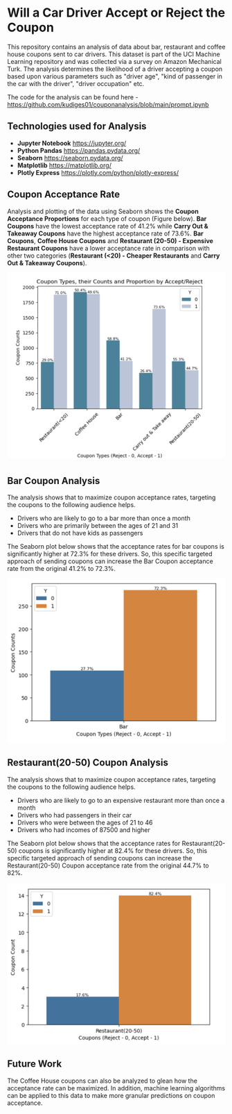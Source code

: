 # Will a Car Driver Accept or Reject the Coupon

This repository contains an analysis of data about bar, restaurant and coffee house coupons sent to car drivers. This dataset is part of the UCI Machine Learning repository and was collected via a survey on Amazon Mechanical Turk. The analysis determines the likelihood of a driver accepting a coupon based upon various parameters such as "driver age", "kind of passenger in the car with the driver", "driver occupation" etc. 

The code for the analysis can be found here - https://github.com/kudiges01/couponanalysis/blob/main/prompt.ipynb

## Technologies used for Analysis

 - **Jupyter Notebook** https://jupyter.org/
 - **Python Pandas** https://pandas.pydata.org/
 - **Seaborn** https://seaborn.pydata.org/
 - **Matplotlib** https://matplotlib.org/
 - **Plotly Express** https://plotly.com/python/plotly-express/

## Coupon Acceptance Rate

Analysis and plotting of the data using Seaborn shows the **Coupon Acceptance Proportions** for each type of coupon (Figure below).  **Bar Coupons** have the lowest acceptance rate of 41.2% while **Carry Out & Takeaway Coupons** have the highest acceptance rate of 73.6%. **Bar Coupons**, **Coffee House Coupons** and **Restaurant (20-50) - Expensive Restaurant Coupons** have a lower acceptance rate in comparison with other two categories (**Restaurant (<20) - Cheaper Restaurants** and  **Carry Out & Takeaway Coupons**). 

![alt text](https://github.com/kudiges01/couponanalysis/blob/main/images/couponproportion.png)

## Bar Coupon Analysis

The analysis shows that to maximize coupon acceptance rates, targeting the coupons to the following audience helps.

 - Drivers who are likely to go to a bar more than once a month
 - Drivers who are primarily between the ages of 21 and 31
 - Drivers that do not have kids as passengers
   
The Seaborn plot below shows that the acceptance rates for bar coupons is significantly higher at 72.3% for these drivers. So, this specific targeted approach of sending coupons can increase the Bar Coupon acceptance rate from the original 41.2% to 72.3%.

![alt text](https://github.com/kudiges01/couponanalysis/blob/main/images/Barcoupon.png)

## Restaurant(20-50) Coupon Analysis

The analysis shows that to maximize coupon acceptance rates, targeting the coupons to the following audience helps.

 - Drivers who are likely to go to an expensive restaurant more than once a month
 - Drivers who had passengers in their car
 - Drivers who were between the ages of 21 to 46
 - Drivers who had incomes of 87500 and higher

The Seaborn plot below shows that the acceptance rates for Restaurant(20-50) coupons is significantly higher at 82.4% for these drivers. So, this specific targeted approach of sending coupons can increase the Restaurant(20-50) Coupon acceptance rate from the original 44.7% to 82%.

![alt text](https://github.com/kudiges01/couponanalysis/blob/main/images/Restaurant.png)

## Future Work

The Coffee House coupons can also be analyzed to glean how the acceptance rate can be maximized. In addition, machine learning algorithms can be applied to this data to make more granular predictions on coupon acceptance.

